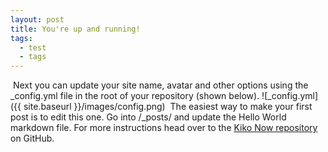 ```yaml
---
layout: post
title: You're up and running!
tags:
  - test
  - tags
---
```

​
Next you can update your site name, avatar and other options using the _config.yml file in the root of your repository (shown below).
​
![_config.yml]({{ site.baseurl }}/images/config.png)
​
The easiest way to make your first post is to edit this one. Go into /_posts/ and update the Hello World markdown file. For more instructions head over to the [Kiko Now repository](https://github.com/aweekj/kiko-now) on GitHub.
